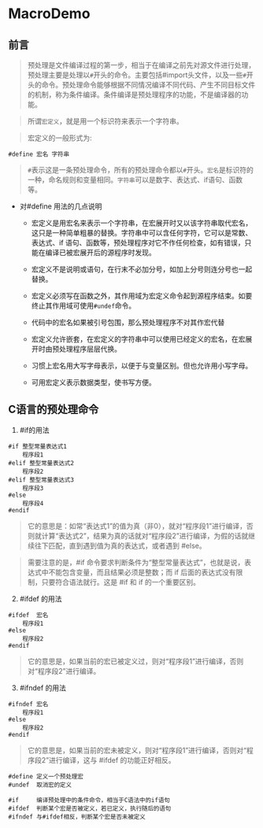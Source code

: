 # MacroDemo

## 前言

> 预处理是文件编译过程的第一步，相当于在编译之前先对源文件进行处理，预处理主要是处理以`#`开头的命令。主要包括#import头文件，以及一些`#`开头的命令。预处理命令能够根据不同情况编译不同代码、产生不同目标文件的机制，称为条件编译。条件编译是预处理程序的功能，不是编译器的功能。

> 所谓`宏定义`，就是用一个标识符来表示一个字符串。

> 宏定义的一般形式为:

```
#define 宏名 字符串
```

> `#`表示这是一条预处理命令，所有的预处理命令都以`#`开头。`宏名`是标识符的一种，命名规则和变量相同。`字符串`可以是数字、表达式、if语句、函数等。 

* 对#define 用法的几点说明

    -  宏定义是用宏名来表示一个字符串，在宏展开时又以该字符串取代宏名，这只是一种简单粗暴的替换。字符串中可以含任何字符，它可以是常数、表达式、if 语句、函数等，预处理程序对它不作任何检查，如有错误，只能在编译已被宏展开后的源程序时发现。
    
    - 宏定义不是说明或语句，在行末不必加分号，如加上分号则连分号也一起替换。
    
    - 宏定义必须写在函数之外，其作用域为宏定义命令起到源程序结束。如要终止其作用域可使用`#undef`命令。
    
    - 代码中的宏名如果被引号包围，那么预处理程序不对其作宏代替
    
    - 宏定义允许嵌套，在宏定义的字符串中可以使用已经定义的宏名，在宏展开时由预处理程序层层代换。
    
    - 习惯上宏名用大写字母表示，以便于与变量区别。但也允许用小写字母。
    
    - 可用宏定义表示数据类型，使书写方便。

## C语言的预处理命令

1. #if的用法

```
#if 整型常量表达式1
    程序段1
#elif 整型常量表达式2
    程序段2
#elif 整型常量表达式3
    程序段3
#else
    程序段4
#endif
```

> 它的意思是：如常“表达式1”的值为真（非0），就对“程序段1”进行编译，否则就计算“表达式2”，结果为真的话就对“程序段2”进行编译，为假的话就继续往下匹配，直到遇到值为真的表达式，或者遇到 #else。

> 需要注意的是，#if 命令要求判断条件为“整型常量表达式”，也就是说，表达式中不能包含变量，而且结果必须是整数；而 if 后面的表达式没有限制，只要符合语法就行。这是 #if 和 if 的一个重要区别。

2. #ifdef 的用法

```
#ifdef  宏名
    程序段1
#else
    程序段2
#endif
```

> 它的意思是，如果当前的宏已被定义过，则对“程序段1”进行编译，否则对“程序段2”进行编译。

3. #ifndef 的用法

```
#ifndef 宏名
    程序段1 
#else 
    程序段2 
#endif
```

> 它的意思是，如果当前的宏未被定义，则对“程序段1”进行编译，否则对“程序段2”进行编译，这与 #ifdef 的功能正好相反。




```
#define 定义一个预处理宏
#undef  取消宏的定义

#if     编译预处理中的条件命令，相当于C语法中的if语句
#ifdef  判断某个宏是否被定义，若已定义，执行随后的语句
#ifndef 与#ifdef相反，判断某个宏是否未被定义
```
